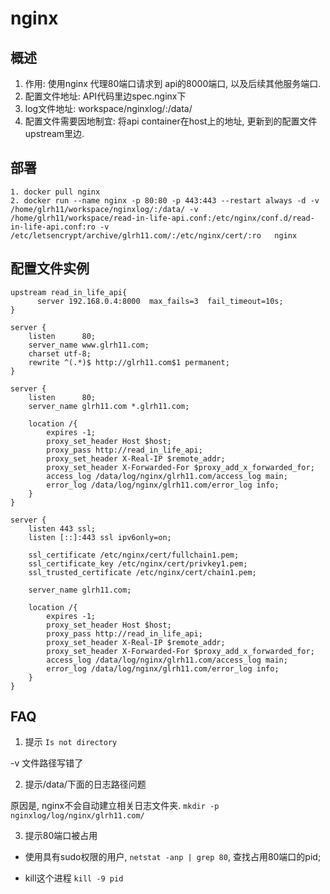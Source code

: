 # nginx

## 概述
1. 作用: 使用nginx 代理80端口请求到 api的8000端口, 以及后续其他服务端口.
2. 配置文件地址: API代码里边spec.nginx下
3. log文件地址: workspace/nginxlog/:/data/
4. 配置文件需要因地制宜: 将api container在host上的地址, 更新到的配置文件upstream里边.


## 部署

```
1. docker pull nginx 
2. docker run --name nginx -p 80:80 -p 443:443 --restart always -d -v /home/glrh11/workspace/nginxlog/:/data/ -v /home/glrh11/workspace/read-in-life-api.conf:/etc/nginx/conf.d/read-in-life-api.conf:ro -v /etc/letsencrypt/archive/glrh11.com/:/etc/nginx/cert/:ro   nginx
```

## 配置文件实例

```
upstream read_in_life_api{
      server 192.168.0.4:8000  max_fails=3  fail_timeout=10s;
}

server {
    listen      80;
    server_name www.glrh11.com;
    charset utf-8;
    rewrite ^(.*)$ http://glrh11.com$1 permanent;
}

server {
    listen      80;
    server_name glrh11.com *.glrh11.com;

    location /{
        expires -1;
        proxy_set_header Host $host;
        proxy_pass http://read_in_life_api;
        proxy_set_header X-Real-IP $remote_addr;
        proxy_set_header X-Forwarded-For $proxy_add_x_forwarded_for;
        access_log /data/log/nginx/glrh11.com/access_log main;
        error_log /data/log/nginx/glrh11.com/error_log info;
    }
}

server {
    listen 443 ssl;
    listen [::]:443 ssl ipv6only=on;

    ssl_certificate /etc/nginx/cert/fullchain1.pem;
    ssl_certificate_key /etc/nginx/cert/privkey1.pem;
    ssl_trusted_certificate /etc/nginx/cert/chain1.pem;

    server_name glrh11.com;

    location /{
        expires -1;
        proxy_set_header Host $host;
        proxy_pass http://read_in_life_api;
        proxy_set_header X-Real-IP $remote_addr;
        proxy_set_header X-Forwarded-For $proxy_add_x_forwarded_for;
        access_log /data/log/nginx/glrh11.com/access_log main;
        error_log /data/log/nginx/glrh11.com/error_log info;
    }
}
```

## FAQ

1. 提示 `Is not directory`

-v 文件路径写错了

2. 提示/data/下面的日志路径问题

原因是, nginx不会自动建立相关日志文件夹. `mkdir -p nginxlog/log/nginx/glrh11.com/`

3. 提示80端口被占用

+ 使用具有sudo权限的用户, `netstat -anp | grep 80`, 查找占用80端口的pid;

+ kill这个进程 `kill -9 pid`
